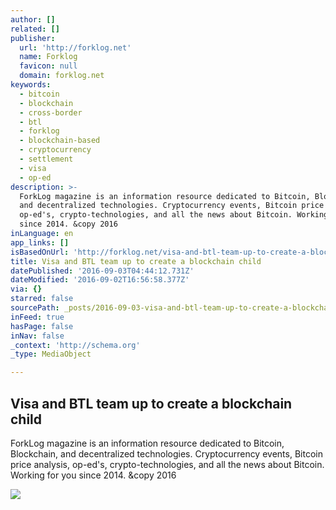 ```yaml
---
author: []
related: []
publisher:
  url: 'http://forklog.net'
  name: Forklog
  favicon: null
  domain: forklog.net
keywords:
  - bitcoin
  - blockchain
  - cross-border
  - btl
  - forklog
  - blockchain-based
  - cryptocurrency
  - settlement
  - visa
  - op-ed
description: >-
  ForkLog magazine is an information resource dedicated to Bitcoin, Blockchain,
  and decentralized technologies. Cryptocurrency events, Bitcoin price analysis,
  op-ed's, crypto-technologies, and all the news about Bitcoin. Working for you
  since 2014. &copy 2016
inLanguage: en
app_links: []
isBasedOnUrl: 'http://forklog.net/visa-and-btl-team-up-to-create-a-blockchain-child/'
title: Visa and BTL team up to create a blockchain child
datePublished: '2016-09-03T04:44:12.731Z'
dateModified: '2016-09-02T16:56:58.377Z'
via: {}
starred: false
sourcePath: _posts/2016-09-03-visa-and-btl-team-up-to-create-a-blockchain-child.md
inFeed: true
hasPage: false
inNav: false
_context: 'http://schema.org'
_type: MediaObject

---
```

<article style=""><h1>Visa and BTL team up to create a blockchain child</h1><p>ForkLog magazine is an information resource dedicated to Bitcoin, Blockchain, and decentralized technologies. Cryptocurrency events, Bitcoin price analysis, op-ed's, crypto-technologies, and all the news about Bitcoin. Working for you since 2014. &amp;copy 2016</p><img src="http://forklog.net/wp-content/uploads/2016/09/cryptofintech02.png" /></article>